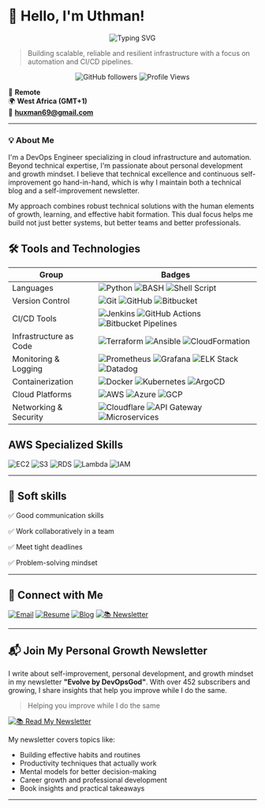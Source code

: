 # 👋 Hello, I'm Uthman!

<div align="center">
  <img src="https://readme-typing-svg.herokuapp.com?font=Fira+Code&pause=1000&color=2E97F7&center=true&vCenter=true&width=435&lines=DevOps+Engineer;Cloud+Infrastructure+Specialist;Automation+Enthusiast;AWS+%7C+Azure+%7C+Kubernetes+%7C+Terraform" alt="Typing SVG" />
</div>

> Building scalable, reliable and resilient infrastructure with a focus on automation and CI/CD pipelines.

<p align="center">
  <img src="https://img.shields.io/github/followers/devopsgodd?label=Followers&style=social" alt="GitHub followers" />
  <img src="https://komarev.com/ghpvc/?username=devopsgodd&color=blue" alt="Profile Views" />
</p>

📍 **Remote**  
🌍 **West Africa (GMT+1)**  
📧 **huxman69@gmail.com**

---

### 💡 About Me

I'm a DevOps Engineer specializing in cloud infrastructure and automation. Beyond technical expertise, I'm passionate about personal development and growth mindset. I believe that technical excellence and continuous self-improvement go hand-in-hand, which is why I maintain both a technical blog and a self-improvement newsletter.

My approach combines robust technical solutions with the human elements of growth, learning, and effective habit formation. This dual focus helps me build not just better systems, but better teams and better professionals.

## 🛠️ Tools and Technologies

| Group | Badges |
| ----- | ------ |
| Languages | ![Python](https://img.shields.io/badge/PYTHON-3776AB?style=for-the-badge&logo=python&logoColor=white) ![BASH](https://img.shields.io/badge/BASH-4EAA25?style=for-the-badge&logo=gnu-bash&logoColor=white) ![Shell Script](https://img.shields.io/badge/SHELL_SCRIPT-121011?style=for-the-badge&logo=gnu-bash&logoColor=white) |
| Version Control | ![Git](https://img.shields.io/badge/GIT-F05032?style=for-the-badge&logo=git&logoColor=white) ![GitHub](https://img.shields.io/badge/GITHUB-181717?style=for-the-badge&logo=github&logoColor=white) ![Bitbucket](https://img.shields.io/badge/BITBUCKET-0052CC?style=for-the-badge&logo=bitbucket&logoColor=white) |
| CI/CD Tools | ![Jenkins](https://img.shields.io/badge/JENKINS-D24939?style=for-the-badge&logo=jenkins&logoColor=white) ![GitHub Actions](https://img.shields.io/badge/GITHUB_ACTIONS-2088FF?style=for-the-badge&logo=github-actions&logoColor=white) ![Bitbucket Pipelines](https://img.shields.io/badge/BITBUCKET_PIPELINES-0052CC?style=for-the-badge&logo=bitbucket&logoColor=white) |
| Infrastructure as Code | ![Terraform](https://img.shields.io/badge/TERRAFORM-7B42BC?style=for-the-badge&logo=terraform&logoColor=white) ![Ansible](https://img.shields.io/badge/ANSIBLE-EE0000?style=for-the-badge&logo=ansible&logoColor=white) ![CloudFormation](https://img.shields.io/badge/CLOUDFORMATION-FF9900?style=for-the-badge&logo=amazon-aws&logoColor=white) |
| Monitoring & Logging | ![Prometheus](https://img.shields.io/badge/PROMETHEUS-E6522C?style=for-the-badge&logo=prometheus&logoColor=white) ![Grafana](https://img.shields.io/badge/GRAFANA-F46800?style=for-the-badge&logo=grafana&logoColor=white) ![ELK Stack](https://img.shields.io/badge/ELK_STACK-005571?style=for-the-badge&logo=elastic&logoColor=white) ![Datadog](https://img.shields.io/badge/DATADOG-632CA6?style=for-the-badge&logo=datadog&logoColor=white) |
| Containerization | ![Docker](https://img.shields.io/badge/DOCKER-2496ED?style=for-the-badge&logo=docker&logoColor=white) ![Kubernetes](https://img.shields.io/badge/KUBERNETES-326CE5?style=for-the-badge&logo=kubernetes&logoColor=white) ![ArgoCD](https://img.shields.io/badge/ARGOCD-EF7B4D?style=for-the-badge&logo=argo&logoColor=white) |
| Cloud Platforms | ![AWS](https://img.shields.io/badge/AWS-232F3E?style=for-the-badge&logo=amazon-aws&logoColor=white) ![Azure](https://img.shields.io/badge/AZURE-0078D4?style=for-the-badge&logo=microsoft-azure&logoColor=white) ![GCP](https://img.shields.io/badge/GCP-4285F4?style=for-the-badge&logo=google-cloud&logoColor=white) |
| Networking & Security | ![Cloudflare](https://img.shields.io/badge/CLOUDFLARE-F38020?style=for-the-badge&logo=cloudflare&logoColor=white) ![API Gateway](https://img.shields.io/badge/API_GATEWAY-FF9900?style=for-the-badge&logo=amazon-aws&logoColor=white) ![Microservices](https://img.shields.io/badge/MICROSERVICES-FF4088?style=for-the-badge&logo=micro:bit&logoColor=white) |

## AWS Specialized Skills
![EC2](https://img.shields.io/badge/EC2-FF9900?style=flat-square&logo=amazon-aws&logoColor=white)
![S3](https://img.shields.io/badge/S3-569A31?style=flat-square&logo=amazon-s3&logoColor=white)
![RDS](https://img.shields.io/badge/RDS-527FFF?style=flat-square&logo=amazon-rds&logoColor=white)
![Lambda](https://img.shields.io/badge/LAMBDA-FF9900?style=flat-square&logo=aws-lambda&logoColor=white)
![IAM](https://img.shields.io/badge/IAM-FF9900?style=flat-square&logo=amazon-aws&logoColor=white)

---

## 👥 Soft skills

✅ Good communication skills

✅ Work collaboratively in a team

✅ Meet tight deadlines

✅ Problem-solving mindset

---

## 🔗 Connect with Me

[![Email](https://img.shields.io/badge/EMAIL-D14836?style=for-the-badge&logo=gmail&logoColor=white)](mailto:huxman69@gmail.com)
[![Resume](https://img.shields.io/badge/RESUME-4285F4?style=for-the-badge&logo=google-drive&logoColor=white)](https://drive.google.com/drive/folders/1oSMj-hgMZfKynW2rGpZZZ-WnW-LxZo8h?usp=drive_link)
[![Blog](https://img.shields.io/badge/Hashnode-2962FF?style=for-the-badge&logo=hashnode&logoColor=white)](https://uthy.hashnode.dev/)
[![📚 Newsletter](https://img.shields.io/badge/Newsletter-FFC639?style=for-the-badge&logo=rss&logoColor=black)](https://evolvebydevopsgod.beehiiv.com/subscribe)

---
## 📬 Join My Personal Growth Newsletter

I write about self-improvement, personal development, and growth mindset in my newsletter **"Evolve by DevOpsGod"**. With over 452 subscribers and growing, I share insights that help you improve while I do the same.

> Helping you improve while I do the same

[![📚 Read My Newsletter](https://img.shields.io/badge/Read_My_Newsletter-FFC639?style=for-the-badge&logo=beehiiv&logoColor=black)](https://evolvebydevopsgod.beehiiv.com/)

My newsletter covers topics like:
- Building effective habits and routines
- Productivity techniques that actually work
- Mental models for better decision-making
- Career growth and professional development
- Book insights and practical takeaways

---

